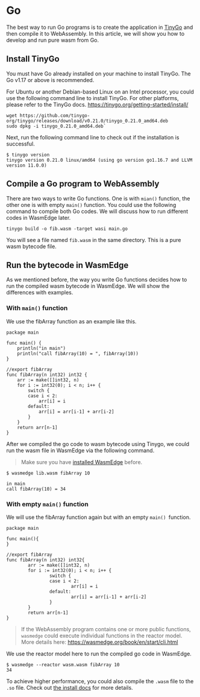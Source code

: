 # Go


The best way to run Go programs is to create the application in [TinyGo](https://tinygo.org/) and then compile it to WebAssembly. In this article, we will show you how to develop and run pure wasm from Go.

## Install TinyGo

You must have Go already installed on your machine to install TinyGo. The Go v1.17 or above is recommended.

For Ubuntu or another Debian-based Linux on an Intel processor, you could use the following command line to install TinyGo. For other platforms, please refer to the TinyGo docs.  https://tinygo.org/getting-started/install/

```
wget https://github.com/tinygo-org/tinygo/releases/download/v0.21.0/tinygo_0.21.0_amd64.deb
sudo dpkg -i tinygo_0.21.0_amd64.deb`
```

Next, run the following command line to check out if the installation is successful.

```
$ tinygo version
tinygo version 0.21.0 linux/amd64 (using go version go1.16.7 and LLVM version 11.0.0)
```

## Compile a Go program to WebAssembly

There are two ways to write Go functions. One is with `mian()` function, the other one is with empty `main()` function. You could use the following command to compile both Go codes. We will discuss how to run different codes in WasmEdge later.

```
tinygo build -o fib.wasm -target wasi main.go
```

You will see a file named `fib.wasm` in the same directory. This is a pure wasm bytecode file.

## Run the bytecode in WasmEdge

As we mentioned before, the way you write Go functions decides how to run the compiled wasm bytecode in WasmEdge. We will show the differences with examples.

### With `main()` function

We use the fibArray function as an example like this.

```
package main

func main() {
    println("in main")
    println("call fibArray(10) = ", fibArray(10))
}

//export fibArray
func fibArray(n int32) int32 {
    arr := make([]int32, n)
    for i := int32(0); i < n; i++ {
        switch {
        case i < 2:
            arr[i] = i 
        default:
            arr[i] = arr[i-1] + arr[i-2]
        }
    }   
    return arr[n-1]
}
```


After we compiled the go code to wasm bytecode using Tinygo, we could run the wasm file in WasmEdge via the following command.


> Make sure you have [installed WasmEdge](https://wasmedge.org/book/en/start/install.html) before.

```
$ wasmedge lib.wasm fibArray 10

in main
call fibArray(10) = 34
```

### With empty  `main()` function


We will use the fibArray function again but with an empty `main() `function.


```
package main

func main(){
}

//export fibArray
func fibArray(n int32) int32{
        arr := make([]int32, n)
        for i := int32(0); i < n; i++ {
                switch {
                case i < 2:
                        arr[i] = i
                default:
                        arr[i] = arr[i-1] + arr[i-2]
                }
        }
        return arr[n-1]
}
```

> If the WebAssembly program contains one or more public functions, `wasmedge` could execute individual functions in the reactor model. More details here: https://wasmedge.org/book/en/start/cli.html


We use the reactor model here to run the compiled go code in WasmEdge.


```
$ wasmedge --reactor wasm.wasm fibArray 10
34
```


To achieve higher performance, you could also compile the `.wasm` file to the `.so` file.  Check out [the install docs](https://wasmedge.org/book/en/start/install.html#whats-installed) for more details.



